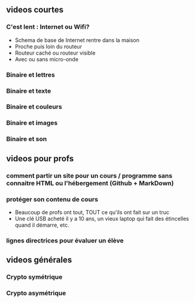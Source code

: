 ## videos courtes

### C'est lent : Internet ou Wifi?

- Schema de base de Internet rentre dans la maison
- Proche puis loin du routeur
- Routeur caché ou routeur visible
- Avec ou sans micro-onde

### Binaire et lettres
### Binaire et texte
### Binaire et couleurs
### Binaire et images
### Binaire et son


## videos pour profs

### comment partir un site pour un cours / programme sans connaitre HTML ou l'hébergement (Github + MarkDown)
### protéger son contenu de cours
- Beaucoup de profs ont tout, TOUT ce qu'ils ont fait sur un truc
- Une clé USB acheté il y a 10 ans, un vieux laptop qui fait des étincelles quand il démarre, etc.

### lignes directrices pour évaluer un élève


## videos générales

### Crypto symétrique

### Crypto asymétrique

